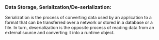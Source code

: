 ### Data Storage, Serialization/De-serialization:
Serialization is the process of converting data used by an application to a format that can be transferred over a network or stored in a database or a file. In turn, deserialization is the opposite process of reading data from an external source and converting it into a runtime object.